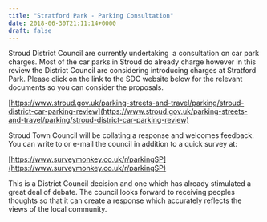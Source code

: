 ```yaml
---
title: "Stratford Park - Parking Consultation"
date: 2018-06-30T21:11:14+0000
draft: false
---
```

Stroud District Council are currently undertaking  a consultation on car park charges. Most of the car parks in Stroud do already charge however in this review the District Council are considering introducing charges at Stratford Park. Please click on the link to the SDC website below for the relevant documents so you can consider the proposals.

[https://www.stroud.gov.uk/parking-streets-and-travel/parking/stroud-district-car-parking-review](https://www.stroud.gov.uk/parking-streets-and-travel/parking/stroud-district-car-parking-review)


Stroud Town Council will be collating a response and welcomes feedback. You can write to or e-mail the council in addition to a quick survey at:

[https://www.surveymonkey.co.uk/r/parkingSP](https://www.surveymonkey.co.uk/r/parkingSP)


This is a District Council decision and one which has already stimulated a great deal of debate. The council looks forward to receiving peoples thoughts so that it can create a response which accurately reflects the views of the local community.

